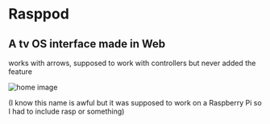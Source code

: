 # Rasppod

## A tv OS interface made in Web

works with arrows, supposed to work with controllers but never added the feature

![home image](https://i.ibb.co/J26kXkz/rasspod.png)

(I know this name is awful but it was supposed to work on a Raspberry Pi so I had to include rasp or something)
